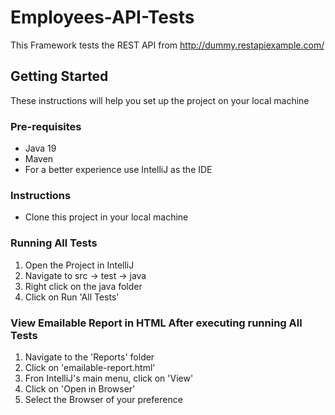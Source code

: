 # Employees-API-Tests

This Framework tests the REST API from http://dummy.restapiexample.com/

## Getting Started

These instructions will help you set up the project on your local machine

### Pre-requisites
- Java 19
- Maven
- For a better experience use IntelliJ as the IDE

### Instructions
- Clone this project in your local machine

### Running All Tests

1. Open the Project in IntelliJ
2. Navigate to src -> test -> java
3. Right click on the java folder
4. Click on Run 'All Tests'

### View Emailable Report in HTML After executing running All Tests

1. Navigate to the 'Reports' folder
2. Click on 'emailable-report.html'
3. Fron IntelliJ's main menu, click on 'View'
4. Click on 'Open in Browser'
5. Select the Browser of your preference
